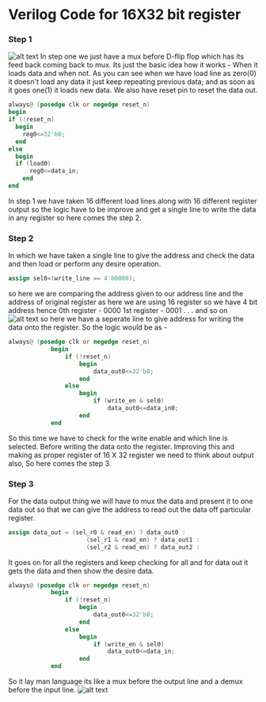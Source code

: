 # Verilog Code for 16X32 bit register
### Step 1
![alt text](https://github.com/sudhanshu55/vlsi/blob/master/Readme%20content%20/Step1.jpg?raw=true)
In step one we just have a mux before D-flip flop which has its feed back coming back to mux.
Its just the basic idea how it works - When it loads data and when not.  As you can see when we have load line as zero(0) it doesn't load any data it just keep repeating previous data; and as soon as it goes one(1) it loads new data. We also have reset pin to reset the data out.
```verilog
always@ (posedge clk or negedge reset_n)
begin
if (!reset_n)
  begin
    reg0<=32'b0;
  end
else
  begin
  if (load0)
      reg0<=data_in;
    end
end
```
In step 1 we have taken 16 different load lines along with 16 different register output so the logic have to be improve and get a single line to write the data in any register so here comes the step 2.
### Step 2
In which we have taken a single line to give the address and check the data and then load or perform any desire operation.
```verilog
assign sel0=(write_line == 4'b0000);
```
so here we are comparing the address given to our address line and the address of original register as here we are using 16 register so we have 4 bit address hence
0th register - 0000
1st register - 0001
.
.
.
and so on
![alt text](https://github.com/sudhanshu55/vlsi/blob/master/Readme%20content%20/Step2.jpg?raw=true)
so here we have a seperate line to give address for writing the data onto the register. So the logic would be as -
```verilog
always@ (posedge clk or negedge reset_n)
			begin
				if (!reset_n)
  					begin
    					data_out0<=32'b0;
  					end
				else
  					begin
    					if (write_en & sel0)
      						data_out0<=data_in0;
  					end
			end
```
So this time we have to check for the write enable and which line is selected. Before writing the data onto the register. Improving this and making as proper register of 16 X 32 register we need to think about output also, So here comes the step 3.
### Step 3
For the data output thing we will have to mux the data and present it to one data out so that we can give the address to read out the data off particular register.
```verilog
assign data_out = (sel_r0 & read_en) ? data_out0 :
                      (sel_r1 & read_en) ? data_out1 :
                      (sel_r2 & read_en) ? data_out2 :
```
It goes on for all the registers and keep checking for all and for data out it gets the data and then show the desire data.
```verilog
always@ (posedge clk or negedge reset_n)
			begin
				if (!reset_n)
  					begin
    					data_out0<=32'b0;
  					end
				else
  					begin
    					if (write_en & sel0)
      						data_out0<=data_in;
  					end
			end
```
So it lay man language its like a mux before the output line and a demux before the input line.
![alt text](https://github.com/sudhanshu55/vlsi/blob/master/Readme%20content%20/step3.png?raw=true)
